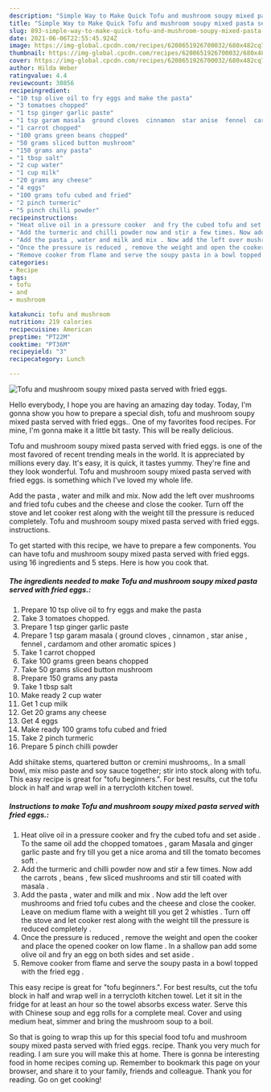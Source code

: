 ```yaml
---
description: "Simple Way to Make Quick Tofu and mushroom soupy mixed pasta served with fried eggs."
title: "Simple Way to Make Quick Tofu and mushroom soupy mixed pasta served with fried eggs."
slug: 893-simple-way-to-make-quick-tofu-and-mushroom-soupy-mixed-pasta-served-with-fried-eggs
date: 2021-06-06T22:55:45.924Z
image: https://img-global.cpcdn.com/recipes/6208651926700032/680x482cq70/tofu-and-mushroom-soupy-mixed-pasta-served-with-fried-eggs-recipe-main-photo.jpg
thumbnail: https://img-global.cpcdn.com/recipes/6208651926700032/680x482cq70/tofu-and-mushroom-soupy-mixed-pasta-served-with-fried-eggs-recipe-main-photo.jpg
cover: https://img-global.cpcdn.com/recipes/6208651926700032/680x482cq70/tofu-and-mushroom-soupy-mixed-pasta-served-with-fried-eggs-recipe-main-photo.jpg
author: Hilda Weber
ratingvalue: 4.4
reviewcount: 30856
recipeingredient:
- "10 tsp olive oil to fry eggs and make the pasta"
- "3 tomatoes chopped"
- "1 tsp ginger garlic paste"
- "1 tsp garam masala  ground cloves  cinnamon  star anise  fennel  cardamom and other aromatic spices "
- "1 carrot chopped"
- "100 grams green beans chopped"
- "50 grams sliced button mushroom"
- "150 grams any pasta"
- "1 tbsp salt"
- "2 cup water"
- "1 cup milk"
- "20 grams any cheese"
- "4 eggs"
- "100 grams tofu cubed and fried"
- "2 pinch turmeric"
- "5 pinch chilli powder"
recipeinstructions:
- "Heat olive oil in a pressure cooker  and fry the cubed tofu and set aside . To the same oil add the chopped tomatoes , garam Masala and ginger garlic paste and fry till you get a nice aroma and till the tomato becomes soft ."
- "Add the turmeric and chilli powder now and stir a few times. Now add the carrots , beans , few sliced mushrooms and stir till coated with masala  ."
- "Add the pasta , water and milk and mix . Now add the left over mushrooms and fried tofu cubes and the cheese and close the cooker. Leave on medium flame with a weight till you get 2 whistles . Turn off the stove and let cooker rest along with the weight till the pressure is reduced completely ."
- "Once the pressure is reduced , remove the weight and open the cooker and place the opened cooker on low flame . In a shallow pan add some olive oil and fry an egg on both sides and set aside ."
- "Remove cooker from flame and serve the soupy pasta in a bowl topped with the fried egg ."
categories:
- Recipe
tags:
- tofu
- and
- mushroom

katakunci: tofu and mushroom 
nutrition: 219 calories
recipecuisine: American
preptime: "PT22M"
cooktime: "PT36M"
recipeyield: "3"
recipecategory: Lunch

---
```



![Tofu and mushroom soupy mixed pasta served with fried eggs.](https://img-global.cpcdn.com/recipes/6208651926700032/680x482cq70/tofu-and-mushroom-soupy-mixed-pasta-served-with-fried-eggs-recipe-main-photo.jpg)

Hello everybody, I hope you are having an amazing day today. Today, I'm gonna show you how to prepare a special dish, tofu and mushroom soupy mixed pasta served with fried eggs.. One of my favorites food recipes. For mine, I'm gonna make it a little bit tasty. This will be really delicious.

Tofu and mushroom soupy mixed pasta served with fried eggs. is one of the most favored of recent trending meals in the world. It is appreciated by millions every day. It's easy, it is quick, it tastes yummy. They're fine and they look wonderful. Tofu and mushroom soupy mixed pasta served with fried eggs. is something which I've loved my whole life.

Add the pasta , water and milk and mix. Now add the left over mushrooms and fried tofu cubes and the cheese and close the cooker. Turn off the stove and let cooker rest along with the weight till the pressure is reduced completely. Tofu and mushroom soupy mixed pasta served with fried eggs. instructions.


To get started with this recipe, we have to prepare a few components. You can have tofu and mushroom soupy mixed pasta served with fried eggs. using 16 ingredients and 5 steps. Here is how you cook that.

<!--inarticleads1-->

##### The ingredients needed to make Tofu and mushroom soupy mixed pasta served with fried eggs.:

1. Prepare 10 tsp olive oil to fry eggs and make the pasta
1. Take 3 tomatoes chopped.
1. Prepare 1 tsp ginger garlic paste
1. Prepare 1 tsp garam masala ( ground cloves , cinnamon , star anise , fennel , cardamom and other aromatic spices )
1. Take 1 carrot chopped
1. Take 100 grams green beans chopped
1. Take 50 grams sliced button mushroom
1. Prepare 150 grams any pasta
1. Take 1 tbsp salt
1. Make ready 2 cup water
1. Get 1 cup milk
1. Get 20 grams any cheese
1. Get 4 eggs
1. Make ready 100 grams tofu cubed and fried
1. Take 2 pinch turmeric
1. Prepare 5 pinch chilli powder


Add shiitake stems, quartered button or cremini mushrooms,. In a small bowl, mix miso paste and soy sauce together; stir into stock along with tofu. This easy recipe is great for &#34;tofu beginners.&#34;. For best results, cut the tofu block in half and wrap well in a terrycloth kitchen towel. 

<!--inarticleads2-->

##### Instructions to make Tofu and mushroom soupy mixed pasta served with fried eggs.:

1. Heat olive oil in a pressure cooker  and fry the cubed tofu and set aside . To the same oil add the chopped tomatoes , garam Masala and ginger garlic paste and fry till you get a nice aroma and till the tomato becomes soft .
1. Add the turmeric and chilli powder now and stir a few times. Now add the carrots , beans , few sliced mushrooms and stir till coated with masala  .
1. Add the pasta , water and milk and mix . Now add the left over mushrooms and fried tofu cubes and the cheese and close the cooker. Leave on medium flame with a weight till you get 2 whistles . Turn off the stove and let cooker rest along with the weight till the pressure is reduced completely .
1. Once the pressure is reduced , remove the weight and open the cooker and place the opened cooker on low flame . In a shallow pan add some olive oil and fry an egg on both sides and set aside .
1. Remove cooker from flame and serve the soupy pasta in a bowl topped with the fried egg .


This easy recipe is great for &#34;tofu beginners.&#34;. For best results, cut the tofu block in half and wrap well in a terrycloth kitchen towel. Let it sit in the fridge for at least an hour so the towel absorbs excess water. Serve this with Chinese soup and egg rolls for a complete meal. Cover and using medium heat, simmer and bring the mushroom soup to a boil. 

So that is going to wrap this up for this special food tofu and mushroom soupy mixed pasta served with fried eggs. recipe. Thank you very much for reading. I am sure you will make this at home. There is gonna be interesting food in home recipes coming up. Remember to bookmark this page on your browser, and share it to your family, friends and colleague. Thank you for reading. Go on get cooking!
